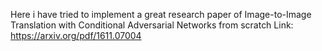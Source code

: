 Here i have tried to implement a great research paper of Image-to-Image Translation with Conditional Adversarial Networks from scratch
Link: https://arxiv.org/pdf/1611.07004
